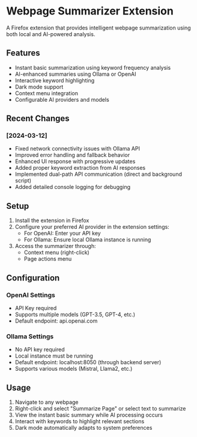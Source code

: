 # Webpage Summarizer Extension

A Firefox extension that provides intelligent webpage summarization using both local and AI-powered analysis.

## Features

- Instant basic summarization using keyword frequency analysis
- AI-enhanced summaries using Ollama or OpenAI
- Interactive keyword highlighting
- Dark mode support
- Context menu integration
- Configurable AI providers and models

## Recent Changes

### [2024-03-12]
- Fixed network connectivity issues with Ollama API
- Improved error handling and fallback behavior
- Enhanced UI response with progressive updates
- Added proper keyword extraction from AI responses
- Implemented dual-path API communication (direct and background script)
- Added detailed console logging for debugging

## Setup

1. Install the extension in Firefox
2. Configure your preferred AI provider in the extension settings:
   - For OpenAI: Enter your API key
   - For Ollama: Ensure local Ollama instance is running
3. Access the summarizer through:
   - Context menu (right-click)
   - Page actions menu

## Configuration

### OpenAI Settings
- API Key required
- Supports multiple models (GPT-3.5, GPT-4, etc.)
- Default endpoint: api.openai.com

### Ollama Settings
- No API key required
- Local instance must be running
- Default endpoint: localhost:8050 (through backend server)
- Supports various models (Mistral, Llama2, etc.)

## Usage

1. Navigate to any webpage
2. Right-click and select "Summarize Page" or select text to summarize
3. View the instant basic summary while AI processing occurs
4. Interact with keywords to highlight relevant sections
5. Dark mode automatically adapts to system preferences 